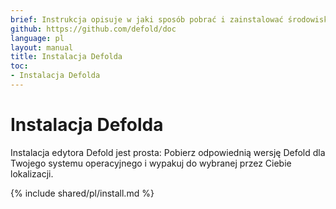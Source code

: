 ```yaml
---
brief: Instrukcja opisuje w jaki sposób pobrać i zainstalować środowisko Defold w Twoim systemie operacyjnym.
github: https://github.com/defold/doc
language: pl
layout: manual
title: Instalacja Defolda
toc:
- Instalacja Defolda
---
```


# Instalacja Defolda

Instalacja edytora Defold jest prosta: Pobierz odpowiednią wersję Defold dla Twojego systemu operacyjnego i wypakuj do wybranej przez Ciebie lokalizacji.

{% include shared/pl/install.md %}